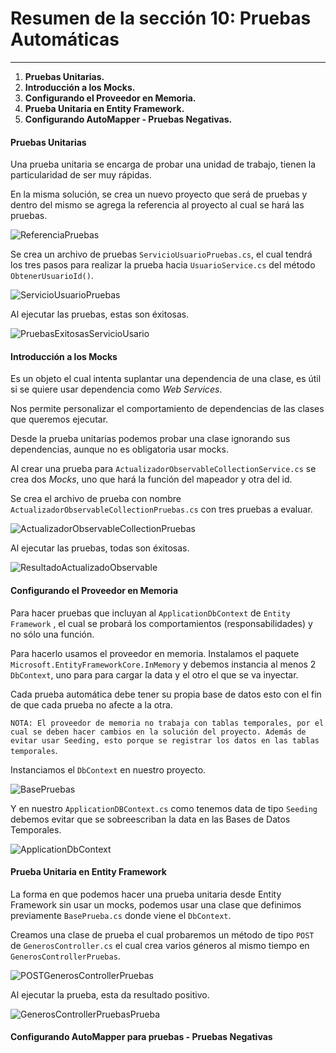 # Resumen de la sección 10: Pruebas Automáticas
___

1. __Pruebas Unitarias.__
2. __Introducción a los Mocks.__
3. __Configurando el Proveedor en Memoria.__
4. __Prueba Unitaria en Entity Framework.__
5. __Configurando AutoMapper - Pruebas Negativas.__

#### Pruebas Unitarias

Una prueba unitaria se encarga de probar una unidad de trabajo, tienen la particularidad de ser muy rápidas. 

En la misma solución, se crea un nuevo proyecto que será de pruebas y dentro del mismo se agrega la referencia al proyecto al cual se hará las pruebas. 

![ReferenciaPruebas](/PeliculasWebAPI/images/ReferenciaProyectoPruebas.PNG)

Se crea un archivo de pruebas `ServicioUsuarioPruebas.cs`, el cual tendrá los tres pasos para realizar la prueba hacia `UsuarioService.cs` del método `ObtenerUsuarioId()`.

![ServicioUsuarioPruebas](/PeliculasWebAPI/images/ServicioUsuarioPruebas.png)

Al ejecutar las pruebas, estas son éxitosas. 

![PruebasExitosasServicioUsario](/PeliculasWebAPI/images/PruebasServicioUsuarioExitosa.PNG)

#### Introducción a los Mocks

Es un objeto el cual intenta suplantar una dependencia de una clase, es útil si se quiere usar dependencia como _Web Services_. 

Nos permite personalizar el comportamiento de dependencias de las clases que queremos ejecutar. 

Desde la prueba unitarias podemos probar una clase ignorando sus dependencias, aunque no es obligatoria usar mocks. 

Al crear una prueba para `ActualizadorObservableCollectionService.cs` se crea dos _Mocks_, uno que hará la función del mapeador y otra del id. 

Se crea el archivo de prueba con nombre `ActualizadorObservableCollectionPruebas.cs` con tres pruebas a evaluar. 

![ActualizadorObservableCollectionPruebas](/PeliculasWebAPI/images/ActualizadorObservableCollectionPruebas.png)

Al ejecutar las pruebas, todas son éxitosas. 

![ResultadoActualizadoObservable](/PeliculasWebAPI/images/ActualizadorObservableCollectionPruebas%20Resultado.PNG)


#### Configurando el Proveedor en Memoria

Para hacer pruebas que incluyan al `ApplicationDbContext` de `Entity Framework` , el cual se probará los comportamientos (responsabilidades) y no sólo una función. 

Para hacerlo usamos el proveedor en memoria. Instalamos el paquete `Microsoft.EntityFrameworkCore.InMemory` y debemos instancia al menos 2 `DbContext`, uno para para cargar la data y el otro el que se va inyectar. 

Cada prueba automática debe tener su propia base de datos esto con el fin de que cada prueba no afecte a la otra. 

`NOTA: El proveedor de memoria no trabaja con tablas temporales, por el cual se deben hacer cambios en la solución del proyecto. Además de evitar usar Seeding, esto porque se registrar los datos en las tablas temporales`.

Instanciamos el `DbContext` en nuestro proyecto. 

![BasePruebas](/PeliculasWebAPI/images/BasePruebas.png)

Y en nuestro `ApplicationDBContext.cs` como tenemos data de tipo `Seeding` debemos evitar que se sobreescriban la data en las Bases de Datos Temporales.

![ApplicationDbContext](/PeliculasWebAPI/images/ApplicationDbContext.png)

#### Prueba Unitaria en Entity Framework

La forma en que podemos hacer una prueba unitaria desde Entity Framework sin usar un mocks, podemos usar una clase que definimos previamente `BasePrueba.cs` donde viene el `DbContext`.

Creamos una clase de prueba el cual probaremos un método de tipo `POST` de `GenerosController.cs` el cual crea varios géneros al mismo tiempo en `GenerosControllerPruebas`. 

![POSTGenerosControllerPruebas](/PeliculasWebAPI/images/Post_EnvioInserccionGeneros%20GenerosControllerPruebas.png)

Al ejecutar la prueba, esta da resultado positivo. 

![GenerosControllerPruebasPrueba](/PeliculasWebAPI/images/Post_EnvioInserccionGeneros%20Resultado.PNG)

#### Configurando AutoMapper para pruebas - Pruebas Negativas

